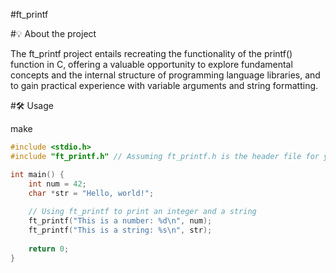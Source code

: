 #ft_printf

#💡 About the project

The ft_printf project entails recreating the functionality of the printf() function in C, offering a valuable opportunity to explore fundamental concepts and the internal structure of programming language libraries, and to gain practical experience with variable arguments and string formatting.

#🛠️ Usage

make

```C
#include <stdio.h>
#include "ft_printf.h" // Assuming ft_printf.h is the header file for your custom printf function

int main() {
    int num = 42;
    char *str = "Hello, world!";
    
    // Using ft_printf to print an integer and a string
    ft_printf("This is a number: %d\n", num);
    ft_printf("This is a string: %s\n", str);
    
    return 0;
}
```
